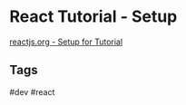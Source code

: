 # React Tutorial - Setup

[reactjs.org - Setup for Tutorial](https://reactjs.org/tutorial/tutorial.html#setup-for-the-tutorial)

## Tags
#dev #react
